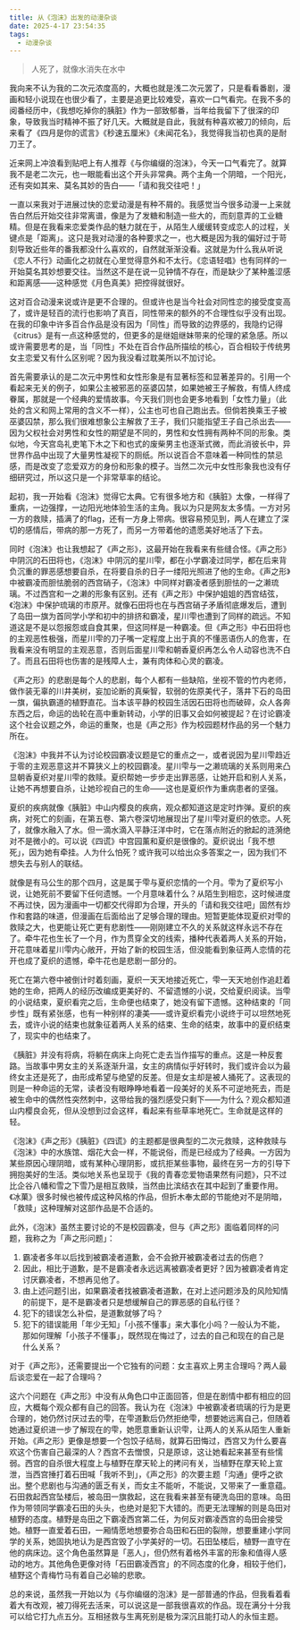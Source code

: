 ```yaml
---
title: 从《泡沫》出发的动漫杂谈
date: 2025-4-17 23:54:35
tags:
  - 动漫杂谈
---
```


> 人死了，就像水消失在水中

我向来不认为我的二次元浓度高的，大概也就是浅二次元罢了，只是看看番剧，漫画和轻小说现在也很少看了，主要是追更比较难受，喜欢一口气看完。在我不多的阅番经历中，《我想吃掉你的胰脏》作为一部致郁番，当年给我留下了很深的印象，导致我当时精神不振了好几天。大概就是自此，我就有种喜欢被刀的倾向，后来看了《四月是你的谎言》《秒速五厘米》《未闻花名》，我觉得我当初也真的是耐刀王了。

近来网上冲浪看到贴吧上有人推荐《与你编缀的泡沫》，今天一口气看完了。就算我不是老二次元，也一眼能看出这个开头非常典。两个主角一个阴暗，一个阳光，还有突如其来、莫名其妙的告白——「请和我交往吧！」

一直以来我对于进展过快的恋爱动漫是有种不屑的。我感觉当今很多动漫一上来就告白然后开始交往非常离谱，像是为了发糖和制造一些大的，而刻意弄的工业糖精。但是在我看来恋爱类作品的魅力就在于，从陌生人缓缓转变成恋人的过程，关键点是「距离」。这只是我对动漫的各种要求之一，也大概是因为我的偏好过于苛刻导致近些年的番我都没什么喜欢的，自然就渐渐没看。这就是为什么我从听说《恋人不行》动画化之初就在心里觉得意外和不太行。《恋语轻唱》也有同样的一开始莫名其妙想要交往。当然这不是在说一见钟情不存在，而是缺少了某种羞涩感和距离感——这种感觉《月色真美》把控得就很好。

这对百合动漫来说或许是更不合理的。但或许也是当今社会对同性恋的接受度变高了，或许是轻百的流行也影响了真百，同性带来的额外的不合理性似乎没有出现。在我的印象中许多百合作品是没有因为「同性」而导致的边界感的，我隐约记得《citrus》是有一点这种感觉的，但更多的是继姐继妹带来的伦理的紧急感。所以或许需要思考的是，当「同性」不处在百合作品所描绘的核心，百合相较于传统男女主恋爱又有什么区别呢？因为我没看过耽美所以不加讨论。

首先需要承认的是二次元中男性和女性形象是有显著标签和显著差异的。引用一个看起来无关的例子，如果公主被邪恶的巫婆囚禁，如果她被王子解救，有情人终成眷属，那就是一个经典的爱情故事。今天我们则也会更多地看到「女性力量」（此处的含义和网上常用的含义不一样），公主也可也自己跑出去。但倘若换乘王子被巫婆囚禁，那么我们很难想象公主解救了王子，我们只能指望王子自己杀出去——因为父权社会对男性和女性的期望是不同的，男性和女性拥有两种不同的形象。类似地，今天宫岛礼吏笔下木之下和也式的废柴男主也逐渐式微，而此消彼长中，异世界作品中出现了大量男性凝视下的厕纸。所以说百合不意味着一种同性的禁忌感，而是改变了恋爱双方的身份和形象的模子。当然二次元中女性形象我也没有仔细研究过，所以这只是一个非常草率的结论。

起初，我一开始看《泡沫》觉得它太典。它有很多地方和《胰脏》太像，一样得了重病，一边强撑，一边阳光地体验生活的主角。我以为只是网友太多情。一方对另一方的救赎，插满了的flag，还有一方身上带病。很容易预见到，两人在建立了深切的感情后，带病的那一方死了，而另一方带着他的遗愿美好地活了下去。

同时《泡沫》也让我想起了《声之形》，这最开始在我看来有些缝合怪。《声之形》中阴沉的石田将也，《泡沫》中阴沉的星川雫，都在小学霸凌过同学，都在后来背负沉重的罪恶感想要自杀，在将要自杀的日子一缕阳光照进了他的生命。《声之形》中被霸凌而胆怯脆弱的西宫硝子，《泡沫》中同样对霸凌者感到胆怯的一之濑琉璃。不过西宫和一之濑的形象有区别。还有《声之形》中保护姐姐的西宫结弦，《泡沫》中保护琉璃的市原芹。就像石田将也在与西宫硝子矛盾彻底爆发后，遭到了岛田一旗为首同学小学和初中的排挤和霸凌，星川雫也遭到了同样的疏远。不知道这是不是以怨报怨或自食其果，但这同样是一种霸凌。但《声之形》中石田将也的主观恶性极强，而星川雫的刀子嘴一定程度上出于真的不懂恶语伤人的危害，在我看来没有明显的主观恶意，否则后面星川雫和朝香夏织再怎么令人动容也洗不白了。而且石田将也伤害的是残障人士，兼有肉体和心灵的霸凌。

《声之形》的悲剧是每个人的悲剧，每个人都有一些缺陷，坐视不管的竹内老师，做作装无辜的川井美树，妄加论断的真柴智，软弱的佐原美代子，落井下石的岛田一旗，偏执霸道的植野直花。当本该平静的校园生活因石田将也而破碎，众人各奔东西之后，命运的齿轮在高中重新转动，小学的旧事又会如何被提起？在讨论霸凌这个社会议题之外，命运的重聚，也是《声之形》作为校园题材作品的另一个魅力所在。

《泡沫》中我并不认为讨论校园霸凌议题是它的重点之一，或者说因为星川雫趋近于零的主观恶意这并不算狭义上的校园霸凌。星川雫与一之濑琉璃的关系则用来凸显朝香夏织对星川雫的救赎。夏织帮她一步步走出罪恶感，让她开启和别人关系，让她不再想要自杀，让她珍视自己的生命——这也是夏织作为重病患者的坚强。

夏织的疾病就像《胰脏》中山内樱良的疾病，观众都知道这是定时炸弹。夏织的疾病，对死亡的刻画，在第五卷、第六卷深切地展现出了星川雫对夏织的依恋。人死了，就像水融入了水。但一滴水滴入平静汪洋中时，它在落点附近的掀起的涟漪绝对不是微小的。可以说《四谎》中宫园薰和夏织是很像的。夏织说出「我不想死」，因为她有牵挂。人为什么怕死？或许我可以给出众多答案之一，因为我们不想失去与别人的联结。

就像是有马公生的那个四月，这是属于雫与夏织恋情的一个月。雫为了夏织写小说，让她死前不要留下任何遗憾。一个月意味着什么？从陌生到相恋，这时候进度不再过快，因为漫画中一切都交代得即为合理，开头的「请和我交往吧」固然有炒作和套路的味道，但漫画在后面给出了足够合理的理由。短暂更能体现夏织对雫的救赎之大，也更能让死亡更有悲剧性——刚刚建立不久的关系就这样永远不存在了。牵牛花也生长了一个月，作为贯穿全文的线索，播种代表着两人关系的开始，开花意味着星川雫内心敞开，开始了新的校园生活，但没能看到象征两人恋情的花开也成了夏织的遗憾，牵牛花也是悲剧一部分的。

死亡在第六卷中被倒计时着刻画，夏织一天天地接近死亡，雫一天天地创作追赶着她的生命，把两人的经历改编成更美好的、不留遗憾的小说，交给夏织阅读。当雫的小说结束，夏织看完之后，生命便也结束了，她没有留下遗憾。这种结束的「同步性」既有紧张感，也有一种别样的凄美——或许夏织看完小说终于可以坦然地死去，或许小说的结束也就象征着两人关系的结束、生命的结束，故事中的夏织结束了，现实中的也结束了。

《胰脏》并没有将病，将躺在病床上向死亡走去当作描写的重点。这是一种反套路。当故事中男女主的关系逐渐升温，女主的病情似乎好转时，我们或许会以为最终女主还是死了，由形成希望与绝望的反差。但是女主却是被人捅死了。这表现的则是一种命运的无常，读者没有眼睁睁地看着一段美好的关系不可逆地死去，而是被生命中的偶然性突然刺中，这带给我的强烈感受只剩下——为什么？观众都知道山内樱良会死，但从没想到过会这样，看起来有些草率地死亡。生命就是这样的轻。

《泡沫》《声之形》《胰脏》《四谎》的主题都是很典型的二次元救赎，这种救赎与《泡沫》中的水族馆、烟花大会一样，不能说俗，而是已经成为了经典。一方因为某些原因心理阴暗，或有某种心理阴影，或抗拒某些事物，最终在另一方的引导下拥抱美好的生活。类似地关系也呈现于《我的青春恋爱物语果然有问题》，只不过比企谷八幡和雪之下雪乃是相互救赎，当然由比滨结衣在其中起到了重要作用。《冰菓》很多时候也被传成这种风格的作品，但折木奉太郎的节能绝对不是阴暗，「救赎」这种理解对这部作品是不合适的。

此外，《泡沫》虽然主要讨论的不是校园霸凌，但与《声之形》面临着同样的问题，我称之为「声之形问题」：

1. 霸凌者多年以后找到被霸凌者道歉，会不会掀开被霸凌者过去的伤疤？ 
2. 因此，相比于道歉，是不是霸凌者永远远离被霸凌者更好？因为被霸凌者肯定讨厌霸凌者，不想再见他了。
3. 由上述问题引出，如果霸凌者找被霸凌者道歉，在对上述问题涉及的风险知情的前提下，是不是霸凌者只是想缓解自己的罪恶感的自私行径？
4. 犯下的错误怎么补偿，是道歉就够了吗？
5. 犯下的错误能用「年少无知」「小孩不懂事」来大事化小吗？一般认为不能，那如何理解「小孩子不懂事」，既然现在悔过了，过去的自己和现在的自己是什么关系？

对于《声之形》，还需要提出一个它独有的问题：女主喜欢上男主合理吗？两人最后谈恋爱在一起了合理吗？

这六个问题在《声之形》中没有从角色口中正面回答，但是在剧情中都有相应的回应，大概每个观众都有自己的回答。我认为在《泡沫》中被霸凌者琉璃的行为是更合理的，她仍然讨厌过去的雫，在雫道歉后仍然拒绝雫，想要她远离自己，但随着她通过夏织进一步了解现在的雫，她愿意重新认识雫，让两人的关系从陌生人重新开始。《声之形》更像是想要一个包饺子结局，就算石田悔过，西宫又为什么要喜欢这个伤害自己最深的人？西宫不去憎恨，只是原谅，这让她看起来甚至有些懦弱。西宫的自杀很大程度上与植野在摩天轮上的拷问有关，当植野在摩天轮上宣泄，当西宫捶打着石田喊「我听不到」，《声之形》的次要主题「沟通」便呼之欲出。整个悲剧也与沟通的匮乏有关，而女主不能听，不能说，又带来了一重意蕴。石田救起西宫坠楼后，被岛田一旗救起，这在我看来甚至有硬洗岛田的意味。岛田作为带领同学霸凌石田的头头，也绝对是犯下大错的。而更无法理解的则是岛田对植野的态度。植野是岛田之下霸凌西宫第二任，为何反对霸凌西宫的岛田会接受她。植野一直爱着石田，一厢情愿地想要弥合岛田和石田的裂隙，想要重建小学同学的关系，她固执地认为是西宫毁了小学美好的一切。石田坠楼后，植野一直守在他的病床边。这个角色虽然算是「恶人」，但仍然有着格外丰富的形象和值得人感动的地方。其他角色更像对待「石田霸凌西宫」的不同态度的化身，相较于他们，植野这个青梅竹马有着自己必输的悲歌。

总的来说，虽然我一开始以为《与你编缀的泡沫》是一部普通的作品，但我看着看着大有改观，被刀得死去活来，可以说这是一部我很喜欢的作品。现在满分十分我可以给它打九点五分。互相拯救与生离死别是极为深沉且能打动人的永恒主题。

















